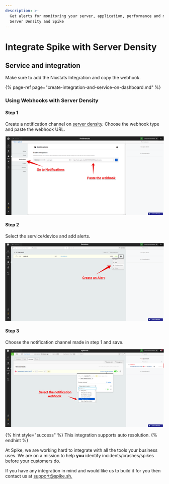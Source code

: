 ```yaml
---
description: >-
  Get alerts for monitoring your server, application, performance and more with
  Server Density and Spike
---
```


# Integrate Spike with Server Density

## Service and integration <a id="service-and-integration"></a>

Make sure to add the Nixstats Integration and copy the webhook.

{% page-ref page="create-integration-and-service-on-dashboard.md" %}

### Using Webhooks with Server Density

#### Step 1

Create a notification channel on [server density](https://www.serverdensity.com/). Choose the webhook type and paste the webhook URL.

![Create a notification channel](../.gitbook/assets/group-6%20%283%29.png)

#### Step 2

Select the service/device and add alerts. 

![Add alert to service](../.gitbook/assets/group-7.png)

#### 

#### Step 3

Choose the notification channel made in step 1 and save.

![Choose the notification channel](../.gitbook/assets/group-8.png)

{% hint style="success" %}
This integration supports auto resolution.
{% endhint %}



At Spike, we are working hard to integrate with all the tools your business uses. We are on a mission to help **you** identify incidents/crashes/spikes before your customers do.

If you have any integration in mind and would like us to build it for you then contact us at [support@spike.sh.](mailto:support@spike.sh)

